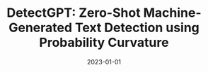 ---
title: "DetectGPT: Zero-Shot Machine-Generated Text Detection using Probability Curvature"

authors:
- Eric Mitchell
- Yoonho Lee
- Sasha Khazatsky
- Christopher D Manning
- Chelsea Finn

date: "2023-01-01"

publication: "Under review"

links:
    pdf: https://ericmitchell.ai/concord.pdf
    website: https://ericmitchell.ai/emnlp-2022-concord/
    demo: https://detectgpt.ericmitchell.ai
---